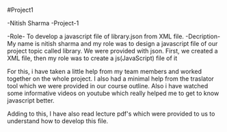 #Project1

-Nitish Sharma
-Project-1

-Role- To develop a javascript file of library.json from XML file.
-Decription- My name is nitish sharma and my role was to design a javascript file of our project topic
called library. We were provided with json. First, we created a XML file, then my role was to create a js(JavaScript) file of it

For this, i have taken a little help from my team members and worked together on the whole project.
I also had a minimal help from the traslator tool which we were provided in our course outline. Also i have watched some informative videos on youtube which really helped me to get to know javascript better.

Adding to this, I have also read lecture pdf's which were provided to us to understand how to develop this file.